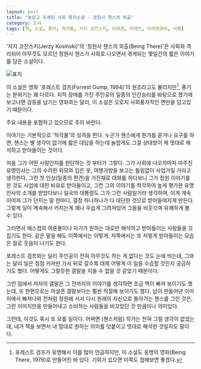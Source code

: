 ```yaml
---
layout: post
title: "놀랍고 유쾌한 사회 풍자소설 - 정원사 챈스의 외출"
category: 도서
tags: [책, 소설, 풍자, 착각물, 저지 코진스키, 이재경, 미래인, 미래엠엔비, 서평]
---
```


'저지 코진스키(Jerzy Kosiński)'의
'정원사 챈스의 외출(Being There)'은
사회와 격리되어 아무것도 모르던 정원사 챈스가 사회로 나오면서 겪게되는 몇일간의 짧은 이야기를 담은 소설이다.

![표지](https://lh3.googleusercontent.com/yQC4IvZFtun6SBH-cCEMO3HB8XtBSGd4MeX5SJfjMauQJRVosc3Yn_6z43ajvIIQJ07vwUDv915Q7A=s480)

이 소설은 영화 '포레스트 검프(Forrest Gump, 1994)'의 원조라고도 불리지만[^1], 풍기는 분위기는 꽤 다르다.
지적 장애를 가진 주인공의 일종의 인간승리를 바탕으로 했기에 보고나면 감동을 남기는 영화와는 달리,
이 소설은 오로지 사회풍자적인 면만을 담고있기 때문이다.

[^1]: 포레스트 검프가 유명해서 이를 많이 언급하지만, 이 소설도 동명의 영화(Being There, 1979)로 만들어진 바 있다. 기회가 있으면 이쪽도 접해보면 좋겠다.

<div class="im im-warning">
주요 내용을 포함하고 있으므로 주의 바란다.
</div>

이야기는 기본적으로 '착각물'의 성격을 띈다.
누군가 챈스에게 뭔가를 묻거나 요구를 하면,
챈스는 별 생각이 없기에 짧은 대답을 하는데
놀랍게도 그걸 상대방이 제 멋대로 해석하고 받아들이는 것이다.

처음 그가 어떤 사람인지를 판단하는 것 부터가 그렇다.
그가 사회에 나오자마자 마주친 유명인사는
그의 수려한 외모와 입은 옷, 여행가방을 보고는 틀림없이 사업가일 거라고 생각한다.
그런 첫 인상(일종의 편견)을 가진채로 대화를 하다보니
그가 정원 이야기를 한 것도 사업에 대한 비유로 받아들이고,
그런 그의 이야기를 착각하여 높게 평가한 유명인사의 소개를 받았다보니
일국의 대통령도 그가 그런 사람일거라 생각하며,
이게 계속 이어져 그가 던지는 말 한마디, 결정 하나하나가 다 대단한 것으로 받아들여지게 만든다.
그렇게 일이 계속해서 커지는게 꽤나 우습게 그려져있어
그들을 비웃으며 유쾌하게 볼 수 있다.

그러면서 매스컴의 여론몰이나
자기가 원하는 대로만 해석하고 받아들이는 사람들을 꼬집기도 한다.
같은 말을 해도 이쪽에서는 이렇게, 저쪽에서는 또 저렇게 받아들이는 모습은 절로 웃음이 나기도 한다.

포레스트 검프와는 달리 주인공이 전혀 아무것도 하는 게 없다는 것도 눈에 띄는데,
그와는 달리 일은 점점 커져만 가서 뒤로 갈수록 대체 어떻게 이 일을 수습할 것인지 궁금하기도 했다.
어떻게도 그럴듯한 결말을 지을 수 없을 것 같았기 때문이다.

그런 점에서 저자의 결말은 그 전까지의 이야기를 생각하면 조금 맥이 빠져 보이기도 했는데,
또 한편으로는 어설픈 결말보다는 훨씬 적절해 보이기도 했다.
남이 만들어낸 이미지에서 빠져나와
전처럼 정원에 서서 다시 원래의 자신으로 돌아가는 챈스를 그린 것은,
그런 이미지만을 만들어내고 소비하는 사람들을 비꼬았던 것 만큼이나 의미있다.

그런데, 이것도 혹시 또 모를 일이다.
어쩌면 (챈스처럼) 작가는 전혀 그럴 생각이 없었는데,
내가 책을 보면서 내 맘대로 원하는 의미를 덧붙이고 멋대로 해석한 것일지도 말이다.
